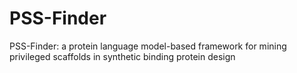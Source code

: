 # PSS-Finder
PSS-Finder: a protein language model-based framework for mining privileged scaffolds in synthetic binding protein design
